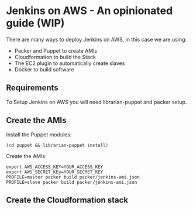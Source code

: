 # Jenkins on AWS - An opinionated guide (WIP)

There are many ways to deploy Jenkins on AWS, in this case we are using:
 * Packer and Puppet to create AMIs
 * Cloudformation to build the Stack
 * The EC2 plugin to automatically create slaves
 * Docker to build software

## Requirements

To Setup Jenkins on AWS you will need librarian-puppet and packer setup.

## Create the AMIs

Install the Puppet modules:

    (cd puppet && librarian-puppet install)

Create the AMIs:

    export AWS_ACCESS_KEY=YOUR_ACCESS_KEY
    export AWS_SECRET_KEy=YOUR_SECRET_KEY
    PROFILE=master packer build packer/jenkins-ami.json
    PROFILE=slave packer build packer/jenkins-ami.json

## Create the Cloudformation stack
